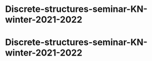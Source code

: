 # Discrete-structures-seminar-KN-winter-2021-2022
# Discrete-structures-seminar-KN-winter-2021-2022
